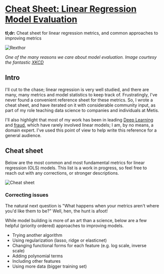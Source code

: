 # [Cheat Sheet: Linear Regression Model Evaluation](https://www.hergertarian.com/cheat-sheet-linear-regression-model-evaluation)

**tl;dr:** Cheat sheet for linear regression metrics, and common approaches to improving metrics 

![Rexthor](/s/linear_regression_2x.png)

*One of the many reasons we care about model evaluation. Image courtesy the fantastic [XKCD](https://xkcd.com/1725/)*

## Intro

I'll cut to the chase; linear regression is very well studied, and there are many, many metrics and model statistics
to keep track of. Frustratingly, I've never found a convenient reference sheet for these metrics. So, I wrote a cheat 
sheet, and have iterated on it with considerable community input, as part of my role teaching data science to companies 
and individuals at Metis. 

I'll also highlight that most of my work has been in leading [Deep Learning](https://www.hergertarian.com/detecting-toxic-comments-with-multitask-deep-learning)
 and [fraud](https://www.youtube.com/watch?v=u72FD79tsxA), which have rarely involved linear models; I am, by no means,
 a domain expert. I've used this point of view to help write this reference for a general audience.  

## Cheat sheet

Below are the most common and most fundamental metrics for linear regression (OLS) models. This list is a work in 
progress, so feel free to reach out with any corrections, or stronger descriptions. 

![Cheat sheet](/s/cheat_sheet.jpg)

### Correcting issues

The natural next question is "What happens when your metrics aren't where you'd like them to be?" Well, hen, the hunt 
is afoot!

While model building is more of an art than a science, below are a few helpful (priority ordered) approaches to 
improving models. 

 - Trying another algorithm
 - Using regularization (lasso, ridge or elasticnet)
 - Changing functional forms for each feature (e.g. log scale, inverse scale)
 - Adding polynomial terms
 - Including other features
 - Using more data (bigger training set)
